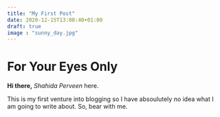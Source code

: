 ```yaml
---
title: "My First Post"
date: 2020-12-15T13:08:40+01:00
draft: true
image : "sunny_day.jpg"
---
```

# For Your Eyes Only
**Hi there,**
*Shahida Perveen* here.

This is my first venture into blogging so I have absoulutely no idea what I am going to write about. So, bear with me.

